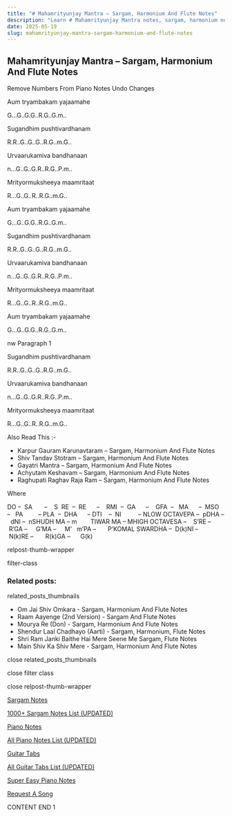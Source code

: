 ```yaml
---
title: "# Mahamrityunjay Mantra – Sargam, Harmonium And Flute Notes"
description: "Learn # Mahamrityunjay Mantra notes, sargam, harmonium notations and flute notes. Easy step-by-step tutorial for beginners."
date: 2025-05-19
slug: mahamrityunjay-mantra-sargam-harmonium-and-flute-notes
---
```


## Mahamrityunjay Mantra – Sargam, Harmonium And Flute Notes

Remove Numbers From Piano Notes
Undo Changes

Aum tryambakam yajaamahe

G…G..G.G..R.G..G.m..

Sugandhim pushtivardhanam

R.R..G..G..G..R.G..m.G..

Urvaarukamiva bandhanaan

n…G..G..G.R..R.G..P.m..

Mrityormuksheeya maamritaat

R…G..G..R..R.G..m.G..

Aum tryambakam yajaamahe

G…G..G.G..R.G..G.m..

Sugandhim pushtivardhanam

R.R..G..G..G..R.G..m.G..

Urvaarukamiva bandhanaan

n…G..G..G.R..R.G..P.m..

Mrityormuksheeya maamritaat

R…G..G..R..R.G..m.G..

Aum tryambakam yajaamahe

G…G..G.G..R.G..G.m..

nw Paragraph 1

Sugandhim pushtivardhanam

R.R..G..G..G..R.G..m.G..

Urvaarukamiva bandhanaan

n…G..G..G.R..R.G..P.m..

Mrityormuksheeya maamritaat

R…G..G..R..R.G..m.G..

Also Read This :-

* Karpur Gauram Karunavtaram – Sargam, Harmonium And Flute Notes
* Shiv Tandav Stotram – Sargam, Harmonium And Flute Notes
* Gayatri Mantra – Sargam, Harmonium And Flute Notes
* Achyutam Keshavam – Sargam, Harmonium And Flute Notes
* Raghupati Raghav Raja Ram – Sargam, Harmonium And Flute Notes

Where

DO –  SA       –    S  RE  –  RE      –    RMI  –  GA      –    GFA  –   MA      –  MSO  –   PA         – PLA  –  DHA      – DTI    –  NI          – NLOW OCTAVEPA –  pDHA –  dNI –  nSHUDH MA – m        TIWAR MA – MHIGH OCTAVESA –    S’RE –     R’GA –     G’MA –     M’   m’PA –       P’KOMAL SWARDHA –  D(k)NI –       N(k)RE –       R(k)GA –      G(k)

relpost-thumb-wrapper

filter-class

### Related posts:

related_posts_thumbnails

* Om Jai Shiv Omkara - Sargam, Harmonium And Flute Notes
* Raam Aayenge (2nd Version) - Sargam And Flute Notes
* Mourya Re (Don) - Sargam, Harmonium And Flute Notes
* Shendur Laal Chadhayo (Aarti) - Sargam, Harmonium, Flute Notes
* Shri Ram Janki Baithe Hai Mere Seene Me Sargam, Flute Notes
* Main Shiv Ka Shiv Mere - Sargam, Harmonium And Flute Notes

close related_posts_thumbnails

close filter class

close relpost-thumb-wrapper

[Sargam Notes](https://www.notationsworld.com/sargam-notes.html)

[1000+ Sargam Notes List (UPDATED)](https://www.notationsworld.com/all-songs-list-sargam-notes.html)

[Piano Notes](https://www.notationsworld.com/piano-notes.html)

[All Piano Notes List (UPDATED)](https://www.notationsworld.com/all-songs-list-piano-notes.html)

[Guitar Tabs](https://www.notationsworld.com/guitar-tabs.html)

[All Guitar Tabs List (UPDATED)](https://www.notationsworld.com/all-songs-list-guitar-tabs.html)

[Super Easy Piano Notes](https://studywall.in/)

[Request A Song](https://www.notationsworld.com/request-a-song.html)

CONTENT END 1

